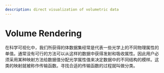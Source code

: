 ```yaml
---
description: direct visualization of volumetric data
---
```


# Volume Rendering

在科学可视化中，我们所获得的体数据集经常是代表一些光学上的不同物理属性的单值。通常没有可行的方法可以从这样的数据中获得发射和吸收属性。因此用户必须采用某种映射方法给数据值分配光学属性值来决定数据中的不同结构的模样。这类的映射就被称作传输函数。寻找合适的传输函数的过程就叫做分类。
